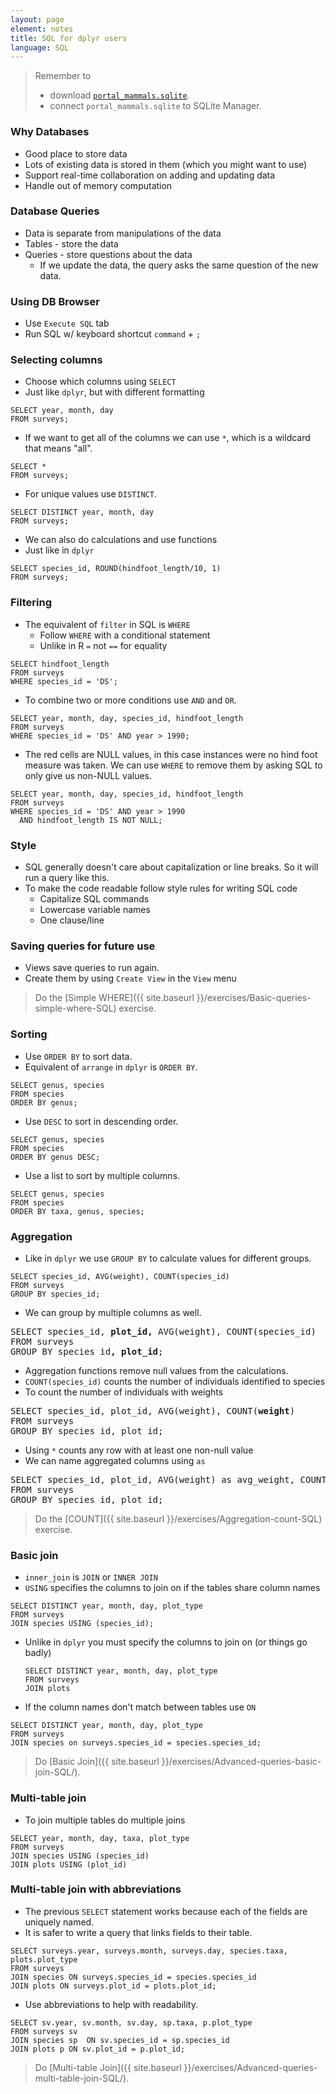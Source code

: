 ```yaml
---
layout: page
element: notes
title: SQL for dplyr users
language: SQL
---
```


> Remember to
>
> * download [`portal_mammals.sqlite`](https://ndownloader.figshare.com/files/11188550).
> * connect `portal_mammals.sqlite` to SQLite Manager.

### Why Databases

* Good place to store data
* Lots of existing data is stored in them (which you might want to use)
* Support real-time collaboration on adding and updating data
* Handle out of memory computation

### Database Queries

* Data is separate from manipulations of the data
* Tables - store the data
* Queries - store questions about the data
    * If we update the data, the query asks the same question of the new data.

### Using DB Browser

* Use `Execute SQL` tab
* Run SQL w/ keyboard shortcut `command` + `;`

### Selecting columns

* Choose which columns using `SELECT`
* Just like `dplyr`, but with different formatting

```
SELECT year, month, day
FROM surveys;
```

* If we want to get all of the columns we can use `*`, which is a wildcard that
means "all".

```
SELECT *
FROM surveys;
```

* For unique values use `DISTINCT`.

```
SELECT DISTINCT year, month, day
FROM surveys;
```

* We can also do calculations and use functions
* Just like in `dplyr`

```
SELECT species_id, ROUND(hindfoot_length/10, 1)
FROM surveys;
```

### Filtering

* The equivalent of `filter` in SQL is `WHERE`
    * Follow `WHERE` with a conditional statement
    * Unlike in R `=` not `==` for equality

```
SELECT hindfoot_length
FROM surveys
WHERE species_id = 'DS';
```

* To combine two or more conditions use `AND` and `OR`.

```
SELECT year, month, day, species_id, hindfoot_length
FROM surveys
WHERE species_id = 'DS' AND year > 1990;
```

* The red cells are NULL values, in this case instances were no hind foot
  measure was taken. We can use `WHERE` to remove them by asking SQL to only
  give us non-NULL values.

```
SELECT year, month, day, species_id, hindfoot_length
FROM surveys
WHERE species_id = 'DS' AND year > 1990 
  AND hindfoot_length IS NOT NULL;
```

### Style

* SQL generally doesn't care about capitalization or line breaks. So it will run
a query like this.
* To make the code readable follow style rules for writing SQL code
    * Capitalize SQL commands
    * Lowercase variable names
	* One clause/line

### Saving queries for future use

* Views save queries to run again.
* Create them by using `Create View` in the `View` menu

> Do the [Simple WHERE]({{ site.baseurl }}/exercises/Basic-queries-simple-where-SQL) exercise.


### Sorting

* Use `ORDER BY` to sort data.
* Equivalent of `arrange` in `dplyr` is `ORDER BY`.

```
SELECT genus, species
FROM species
ORDER BY genus;
```

* Use `DESC` to sort in descending order.

```
SELECT genus, species
FROM species
ORDER BY genus DESC;
```

* Use a list to sort by multiple columns.

```
SELECT genus, species
FROM species
ORDER BY taxa, genus, species;
```


### Aggregation

* Like in `dplyr` we use `GROUP BY` to calculate values for different groups.

```
SELECT species_id, AVG(weight), COUNT(species_id)
FROM surveys
GROUP BY species_id;
```

* We can group by multiple columns as well.

<pre>
SELECT species_id, <b>plot_id,</b> AVG(weight), COUNT(species_id)
FROM surveys
GROUP BY species_id<b>, plot_id</b>;
</pre>

* Aggregation functions remove null values from the calculations.
* `COUNT(species_id)` counts the number of individuals identified to species
* To count the number of individuals with weights

<pre>
SELECT species_id, plot_id, AVG(weight), COUNT(<b>weight</b>)
FROM surveys
GROUP BY species_id, plot_id;
</pre>

* Using `*` counts any row with at least one non-null value
* We can name aggregated columns using `as`

<pre>
SELECT species_id, plot_id, AVG(weight) as avg_weight, COUNT(weight) as num_indiv
FROM surveys
GROUP BY species_id, plot_id;
</pre>

> Do the [COUNT]({{ site.baseurl }}/exercises/Aggregation-count-SQL) exercise.


### Basic join

* `inner_join` is `JOIN` or `INNER JOIN`
* `USING` specifies the columns to join on if the tables share column names

```
SELECT DISTINCT year, month, day, plot_type 
FROM surveys
JOIN species USING (species_id);
```

* Unlike in `dplyr` you must specify the columns to join on (or things go badly)

    ```
    SELECT DISTINCT year, month, day, plot_type
    FROM surveys
    JOIN plots
    ```

* If the column names don't match between tables use `ON`

```
SELECT DISTINCT year, month, day, plot_type 
FROM surveys
JOIN species on surveys.species_id = species.species_id;
```

> Do [Basic Join]({{ site.baseurl }}/exercises/Advanced-queries-basic-join-SQL/).

### Multi-table join

* To join multiple tables do multiple joins

```
SELECT year, month, day, taxa, plot_type
FROM surveys
JOIN species USING (species_id)
JOIN plots USING (plot_id)
```

### Multi-table join with abbreviations

* The previous `SELECT` statement works because each of the fields are uniquely named.
* It is safer to write a query that links fields to their table. 

```
SELECT surveys.year, surveys.month, surveys.day, species.taxa, plots.plot_type
FROM surveys
JOIN species ON surveys.species_id = species.species_id
JOIN plots ON surveys.plot_id = plots.plot_id;
```

* Use abbreviations to help with readability.

```
SELECT sv.year, sv.month, sv.day, sp.taxa, p.plot_type
FROM surveys sv
JOIN species sp  ON sv.species_id = sp.species_id
JOIN plots p ON sv.plot_id = p.plot_id;
```

> Do [Multi-table Join]({{ site.baseurl }}/exercises/Advanced-queries-multi-table-join-SQL/).
